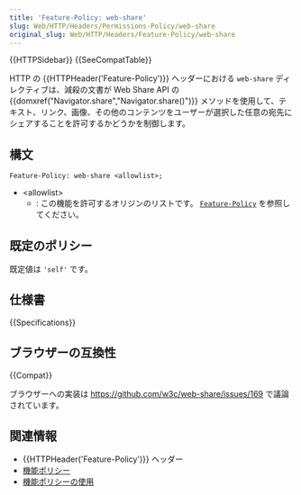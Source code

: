 ```yaml
---
title: 'Feature-Policy: web-share'
slug: Web/HTTP/Headers/Permissions-Policy/web-share
original_slug: Web/HTTP/Headers/Feature-Policy/web-share
---
```


{{HTTPSidebar}} {{SeeCompatTable}}

HTTP の {{HTTPHeader('Feature-Policy')}} ヘッダーにおける `web-share` ディレクティブは、減殺の文書が Web Share API の {{domxref("Navigator.share","Navigator.share()")}} メソッドを使用して、テキスト、リンク、画像、その他のコンテンツをユーザーが選択した任意の宛先にシェアすることを許可するかどうかを制御します。

## 構文

```
Feature-Policy: web-share <allowlist>;
```

- \<allowlist>
  - : この機能を許可するオリジンのリストです。 [`Feature-Policy`](/ja/docs/Web/HTTP/Headers/Feature-Policy#%E6%A7%8B%E6%96%87) を参照してください。

## 既定のポリシー

既定値は `'self'` です。

## 仕様書

{{Specifications}}

## ブラウザーの互換性

{{Compat}}

ブラウザーへの実装は <https://github.com/w3c/web-share/issues/169> で議論されています。

## 関連情報

- {{HTTPHeader('Feature-Policy')}} ヘッダー
- [機能ポリシー](/ja/docs/Web/HTTP/Feature_Policy)
- [機能ポリシーの使用](/ja/docs/Web/HTTP/Feature_Policy/Using_Feature_Policy)
